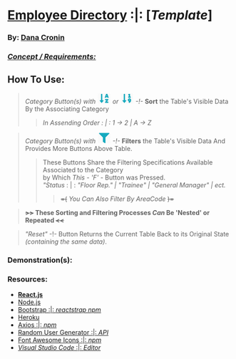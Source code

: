 # [**Employee Directory**](https://decronin-employeedirectory.herokuapp.com/) :|: [*Template*]
### By: [**Dana Cronin**](decronin.github.io)

### [_Concept / Requirements:_](https://github.com/UCF-Coding-Boot-Camp/UCF-LKM-FSF-PT-08-2019-U-C/tree/master/new_curriculum/19-React/02-Homework)

## **How To Use:**
> _Category Button(s) with ![a-z](./public/a-z-icon.png) or ![1-9](./public/1-9-icon.png) -!-_ **Sort** the Table's Visible Data By the Associating Category 
> >_In Assending Order : | : 1 -> 2 | A -> Z_

> _Category Button(s) with ![filter-icon](./public/filter-icon.png) -!-_ **Filters** the Table's Visible Data And Provides More Buttons Above Table.
> > These Buttons Share the Filtering Specifications Available Associated to the Category <br/>
> > by Which _This - 'F'_ - Button was Pressed. <br/>
> > _"Status_ : | : _"Floor Rep." | "Trainee" | "General Manager" | ect._ <br/>
> > > ~~=(~~ _You Can Also Filter By AreaCode_ ~~)=~~

>  **~~>>~~ These Sorting and Filtering Processes _Can_ Be 'Nested' or Repeated ~~<<~~** 

> _"Reset"_ -!- Button Returns the Current Table Back to its Original State _(containing the same data)_.

### Demonstration(s):

### Resources:
- [**React.js**](https://reactjs.org/)
- [Node.js](https://nodejs.org/en/)
- [Bootstrap :|: _reactstrap npm_](https://reactstrap.github.io/)
- [Heroku](https://www.heroku.com/home)
- [Axios :|: _npm_](https://www.npmjs.com/package/axios)
- [Random User Generator :|: _API_](https://randomuser.me/)
- [Font Awesome Icons :|: _npm_](https://www.npmjs.com/package/@fortawesome/react-fontawesome)
- [_Visual Studio Code_ :|: _Editor_](https://code.visualstudio.com/)